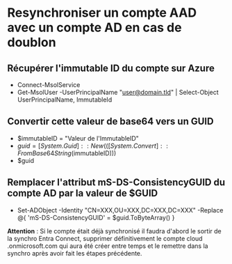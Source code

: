 # Resynchroniser un compte AAD avec un compte AD en cas de doublon

## Récupérer l'immutable ID du compte sur Azure 

* Connect-MsolService
* Get-MsolUser -UserPrincipalName "user@domain.tld" | Select-Object UserPrincipalName, ImmutableId

## Convertir cette valeur de base64 vers un GUID

* $immutableID = "Valeur de l'ImmutableID"
* $guid = [System.Guid]::New(([System.Convert]::FromBase64String($immutableID)))
* $guid

## Remplacer l'attribut mS-DS-ConsistencyGUID du compte AD par la valeur de $GUID

* Set-ADObject -Identity "CN=XXX,OU=XXX,DC=XXX,DC=XXX" -Replace @{ 'mS-DS-ConsistencyGUID' = $guid.ToByteArray() }

**Attention** : Si le compte était déjà synchronisé il faudra d'abord le sortir de la synchro Entra Connect, supprimer définitivement le compte cloud .onmicrosoft.com qui aura été créer entre temps et le remettre dans la synchro après avoir fait les étapes précédente.